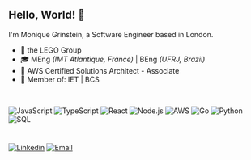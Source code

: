 ## Hello, World! 👋
I'm Monique Grinstein, a Software Engineer based in London.

- :briefcase: the LEGO Group <br>
- :mortar_board: MEng _(IMT Atlantique, France)_ | BEng _(UFRJ, Brazil)_ <br>
- :scroll: AWS Certified Solutions Architect - Associate <br>
- :card_index: Member of: IET | BCS <br>
<br>

![JavaScript](https://img.shields.io/badge/-JavaScript-000?&logo=JavaScript)
![TypeScript](https://img.shields.io/badge/-TypeScript-000?&logo=TypeScript)
![React](https://img.shields.io/badge/-React-000?&logo=React)
![Node.js](https://img.shields.io/badge/-Node.js-000?&logo=node.js)
![AWS](https://img.shields.io/badge/-AWS-000?&logo=Amazon-AWS&logoColor=F90)
![Go](https://img.shields.io/badge/-Go-000?&logo=Go)
![Python](https://img.shields.io/badge/-Python-000?&logo=Python)
![SQL](https://img.shields.io/badge/-SQL-000?&logo=MySQL)
#
[![Linkedin](https://img.shields.io/badge/-LinkedIn-0e76a8?style=flat-square&logo=Linkedin&logoColor=white)](https://www.linkedin.com/in/moniquegrinstein)
[![Email](https://img.shields.io/badge/-Gmail-EA4335?style=flat-square&logo=Gmail&logoColor=white)](mailto:grinsteinmonique@gmail.com)
